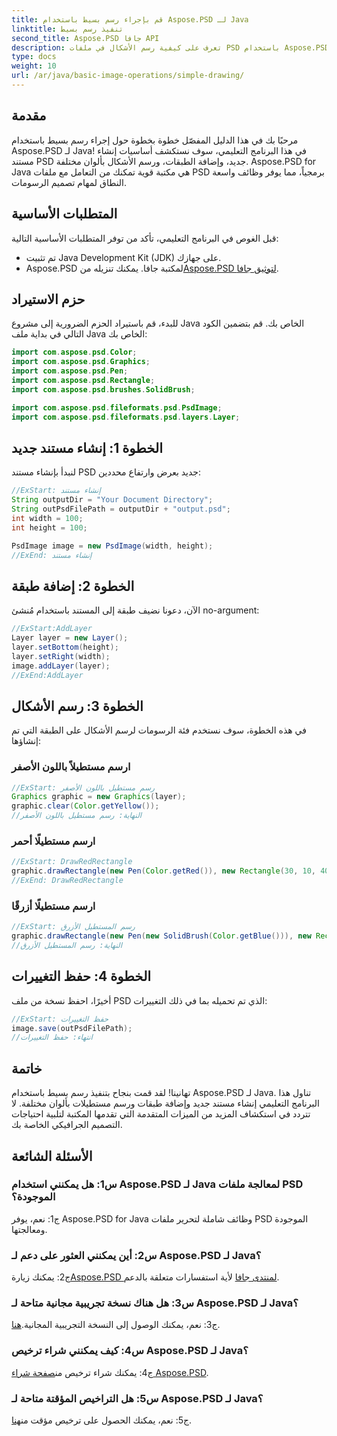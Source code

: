 ```yaml
---
title: قم بإجراء رسم بسيط باستخدام Aspose.PSD لـ Java
linktitle: تنفيذ رسم بسيط
second_title: Aspose.PSD جافا API
description: تعرف على كيفية رسم الأشكال في ملفات PSD باستخدام Aspose.PSD لـ Java. يغطي هذا الدليل خطوة بخطوة إنشاء الطبقات وإضافتها والرسم باستخدام أمثلة التعليمات البرمجية.
type: docs
weight: 10
url: /ar/java/basic-image-operations/simple-drawing/
---
```

## مقدمة

مرحبًا بك في هذا الدليل المفصّل خطوة بخطوة حول إجراء رسم بسيط باستخدام Aspose.PSD لـ Java! في هذا البرنامج التعليمي، سوف نستكشف أساسيات إنشاء مستند PSD جديد، وإضافة الطبقات، ورسم الأشكال بألوان مختلفة. Aspose.PSD for Java هي مكتبة قوية تمكنك من التعامل مع ملفات PSD برمجياً، مما يوفر وظائف واسعة النطاق لمهام تصميم الرسومات.

## المتطلبات الأساسية

قبل الغوص في البرنامج التعليمي، تأكد من توفر المتطلبات الأساسية التالية:

- تم تثبيت Java Development Kit (JDK) على جهازك.
-  Aspose.PSD لمكتبة جافا. يمكنك تنزيله من[Aspose.PSD لتوثيق جافا](https://reference.aspose.com/psd/java/).

## حزم الاستيراد

للبدء، قم باستيراد الحزم الضرورية إلى مشروع Java الخاص بك. قم بتضمين الكود التالي في بداية ملف Java الخاص بك:

```java
import com.aspose.psd.Color;
import com.aspose.psd.Graphics;
import com.aspose.psd.Pen;
import com.aspose.psd.Rectangle;
import com.aspose.psd.brushes.SolidBrush;

import com.aspose.psd.fileformats.psd.PsdImage;
import com.aspose.psd.fileformats.psd.layers.Layer;
```

## الخطوة 1: إنشاء مستند جديد

لنبدأ بإنشاء مستند PSD جديد بعرض وارتفاع محددين:

```java
//ExStart: إنشاء مستند
String outputDir = "Your Document Directory";
String outPsdFilePath = outputDir + "output.psd";
int width = 100;
int height = 100;

PsdImage image = new PsdImage(width, height);
//ExEnd: إنشاء مستند
```

## الخطوة 2: إضافة طبقة

الآن، دعونا نضيف طبقة إلى المستند باستخدام مُنشئ no-argument:

```java
//ExStart:AddLayer
Layer layer = new Layer();
layer.setBottom(height);
layer.setRight(width);
image.addLayer(layer);
//ExEnd:AddLayer
```

## الخطوة 3: رسم الأشكال

في هذه الخطوة، سوف نستخدم فئة الرسومات لرسم الأشكال على الطبقة التي تم إنشاؤها:

### ارسم مستطيلاً باللون الأصفر

```java
//ExStart: رسم مستطيل باللون الأصفر
Graphics graphic = new Graphics(layer);
graphic.clear(Color.getYellow());
//النهاية: رسم مستطيل باللون الأصفر
```

### ارسم مستطيلًا أحمر

```java
//ExStart: DrawRedRectangle
graphic.drawRectangle(new Pen(Color.getRed()), new Rectangle(30, 10, 40, 80));
//ExEnd: DrawRedRectangle
```

### ارسم مستطيلًا أزرقًا

```java
//ExStart: رسم المستطيل الأزرق
graphic.drawRectangle(new Pen(new SolidBrush(Color.getBlue())), new Rectangle(10, 30, 80, 40));
//النهاية: رسم المستطيل الأزرق
```

## الخطوة 4: حفظ التغييرات

أخيرًا، احفظ نسخة من ملف PSD الذي تم تحميله بما في ذلك التغييرات:

```java
//ExStart: حفظ التغييرات
image.save(outPsdFilePath);
//انتهاء: حفظ التغييرات
```

## خاتمة

تهانينا! لقد قمت بنجاح بتنفيذ رسم بسيط باستخدام Aspose.PSD لـ Java. تناول هذا البرنامج التعليمي إنشاء مستند جديد وإضافة طبقات ورسم مستطيلات بألوان مختلفة. لا تتردد في استكشاف المزيد من الميزات المتقدمة التي تقدمها المكتبة لتلبية احتياجات التصميم الجرافيكي الخاصة بك.

## الأسئلة الشائعة

### س1: هل يمكنني استخدام Aspose.PSD لـ Java لمعالجة ملفات PSD الموجودة؟

ج1: نعم، يوفر Aspose.PSD for Java وظائف شاملة لتحرير ملفات PSD الموجودة ومعالجتها.

### س2: أين يمكنني العثور على دعم لـ Aspose.PSD لـ Java؟

 ج2: يمكنك زيارة[Aspose.PSD لمنتدى جافا](https://forum.aspose.com/c/psd/34) لأية استفسارات متعلقة بالدعم.

### س3: هل هناك نسخة تجريبية مجانية متاحة لـ Aspose.PSD لـ Java؟

 ج3: نعم، يمكنك الوصول إلى النسخة التجريبية المجانية.[هنا](https://releases.aspose.com/).

### س4: كيف يمكنني شراء ترخيص Aspose.PSD لـ Java؟

 ج4: يمكنك شراء ترخيص من[صفحة شراء Aspose.PSD](https://purchase.aspose.com/buy).

### س5: هل التراخيص المؤقتة متاحة لـ Aspose.PSD لـ Java؟

 ج5: نعم، يمكنك الحصول على ترخيص مؤقت من[هنا](https://purchase.aspose.com/temporary-license/).